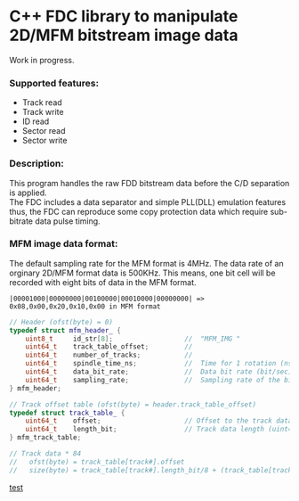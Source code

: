 # C++ FDC library to manipulate 2D/MFM bitstream image data

Work in progress.

### Supported features:
- Track read
- Track write
- ID read
- Sector read
- Sector write

### Description:
This program handles the raw FDD bitstream data before the C/D separation is applied.  
The FDC includes a data separator and simple PLL(DLL) emulation features thus, the FDC can reproduce some copy protection data which require sub-bitrate data pulse timing.  

### MFM image data format:
The default sampling rate for the MFM format is 4MHz. The data rate of an orginary 2D/MFM format data is 500KHz. This means, one bit cell will be recorded with eight bits of data in the MFM format.  

`|00001000|00000000|00100000|00010000|00000000| => 0x08,0x00,0x20,0x10,0x00 in MFM format`

```C++
// Header (ofst(byte) = 0)
typedef struct mfm_header_ {
    uint8_t     id_str[8];                  //  "MFM_IMG "
    uint64_t    track_table_offset;         // 
    uint64_t    number_of_tracks;           //
    uint64_t    spindle_time_ns;            //  Time for 1 rotation (ns unit) 
    uint64_t    data_bit_rate;              //  Data bit rate (bit/sec)    MFM=500Kbit/sec = 500,000
    uint64_t    sampling_rate;              //  Sampling rate of the bit stream data     4MHz = 4,000,000
} mfm_header;

// Track offset table (ofst(byte) = header.track_table_offset)
typedef struct track_table_ {
    uint64_t    offset;                     // Offset to the track data (unit=byte, from the top of the file == absolute offset)
    uint64_t    length_bit;                 // Track data length (uint=bits, not bytes)
} mfm_track_table;

// Track data * 84
//   ofst(byte) = track_table[track#].offset
//   size(byte) = track_table[track#].length_bit/8 + (track_table[track#].length%8)?1:0)
```
[test](/docs/html/index.html)
